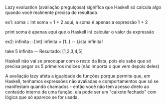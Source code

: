 Lazy evaluation (avaliação preguiçosa) significa que Haskell só calcula algo quando você realmente precisa do resultado.


ex1:
soma :: Int
soma = 1 + 2
    aqui, a soma é apenas a expressão 1 + 2

print soma
    é apenas aqui que o Haskell irá calcular o valor da expressão

ex2:
infinita :: [Int]
infinita = [1..]  -- Lista infinita!

take 5 infinita
-- Resultado: [1,2,3,4,5]

Haskell não vai se preocupar com o resto da lista, pois ele sabe que só precisa pegar os 5 primeiros índices (não importa o que vem depois deles)


A avaliação lazy afeta a igualdade de funções porque permite que, em Haskell, tenhamos expressões não avaliadas e comportamentos que só se manifestam quando chamados - então você não tem acesso direto ao conteúdo interno de uma função. ela pode ser um "caixote fechado" com lógica que só aparece se for usada.

